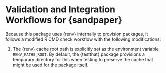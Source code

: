 # Validation and Integration Workflows for {sandpaper}

Because this package uses {renv} internally to provision packages, it follows a
modified R CMD check workflow with the following modifications:

1. The {renv} cache root path is explicitly set as the environment variable
   `RENV_PATHS_ROOT`. By default, the {testthat} package provisions a temporary
   directory for this when testing to preserve the cache that might be used for
   the package itself. 
